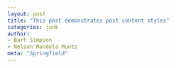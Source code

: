 ```yaml
---
layout: post
title: "This post demonstrates post content styles"
categories: junk
author:
- Bart Simpson
- Nelson Mandela Muntz
meta: "Springfield"
---
```


